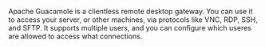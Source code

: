 Apache Guacamole is a clientless remote desktop gateway. You can use it to access your server, or other machines, via protocols like VNC, RDP, SSH, and SFTP. It supports multiple users, and you can configure which useres are allowed to access what connections.
